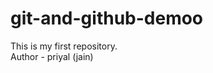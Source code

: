 # git-and-github-demoo
This is my first repository.
<br>
Author - priyal (jain)
<!-- cd = change directory (kissi bhi dusra folder mai move karna hai to cd then tab)-->
<!--hidden files ko dekhna ka liya  Get-ChildItem -Force command use karta hai  -->
<!-- git status working show karta hai -->